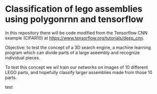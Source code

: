 # Classification of lego assemblies using polygonrnn and tensorflow

In this repository there will be code modified from the Tensorflow CNN example (CIFAR10) at https://www.tensorflow.org/tutorials/deep_cnn.

Objective: to test the concept of a 3D search engine, a machine learning program which can divide parts of a large aseembly and recognize individual pieces.

To test this concept we wil train our networks on images of 10 different LEGO parts, and hopefully classify larger assemblies made from those 10 parts.

test
